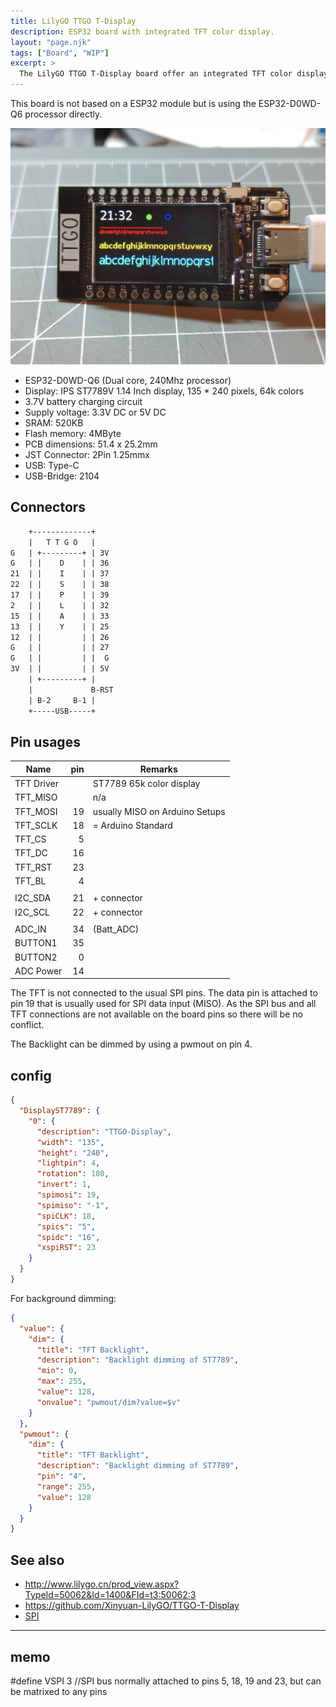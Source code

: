 ```yaml
---
title: LilyGO TTGO T-Display
description: ESP32 board with integrated TFT color display.
layout: "page.njk"
tags: ["Board", "WIP"]
excerpt: >
  The LilyGO TTGO T-Display board offer an integrated TFT color display and a USB-C type connector.
---
```


This board is not based on a ESP32 module but is using the ESP32-D0WD-Q6 processor directly.

![TTGO T-Display](/boards/esp32/ttgo-t-display.jpg)

* ESP32-D0WD-Q6 (Dual core, 240Mhz  processor)
* Display: IPS ST7789V 1.14 Inch display, 135 * 240 pixels, 64k colors
* 3.7V battery charging circuit
* Supply voltage: 3.3V DC or 5V DC
* SRAM: 520KB
* Flash memory: 4MByte
* PCB dimensions: 51.4 x 25.2mm
* JST Connector: 2Pin 1.25mmx
* USB: Type-C
* USB-Bridge: 2104


## Connectors

```txt
    +-------------+
    |   T T G O   |
G   | +---------+ | 3V
G   | |    D    | | 36
21  | |    I    | | 37
22  | |    S    | | 38
17  | |    P    | | 39
2   | |    L    | | 32
15  | |    A    | | 33
13  | |    Y    | | 25
12  | |         | | 26
G   | |         | | 27
G   | |         | |  G
3V  | |         | | 5V
    | +---------+ |
    |             B-RST
    | B-2     B-1 |
    +-----USB-----+
```

## Pin usages

| Name       |  pin | Remarks                        |
| ---------- | ---: | ------------------------------ |
| TFT Driver |      | ST7789 65k color display       |
| TFT_MISO   |      | n/a                            |
| TFT_MOSI   |   19 | usually MISO on Arduino Setups |
| TFT_SCLK   |   18 | = Arduino Standard             |
| TFT_CS     |    5 |                                |
| TFT_DC     |   16 |                                |
| TFT_RST    |   23 |                                |
| TFT_BL     |    4 |                                |
|            |      |                                |
| I2C_SDA    |   21 | + connector                    |
| I2C_SCL    |   22 | + connector                    |
|            |      |                                |
| ADC_IN     |   34 | (Batt_ADC)                     |
| BUTTON1    |   35 |                                |
| BUTTON2    |    0 |                                |
| ADC Power  |   14 |                                |

The TFT is not connected to the usual SPI pins.
The data pin is attached to pin 19 that is usually used for SPI data input (MISO). As the SPI bus and all TFT connections are not available on the board pins so there will be no conflict.

The Backlight can be dimmed by using a pwmout on pin 4.

## config

``` json
{
  "DisplayST7789": {
    "0": {
      "description": "TTGO-Display",
      "width": "135",
      "height": "240",
      "lightpin": 4,
      "rotation": 180,
      "invert": 1,
      "spimosi": 19,
      "spimiso": "-1",
      "spiCLK": 18,
      "spics": "5",
      "spidc": "16",
      "xspiRST": 23
    }
  }
}
```

For background dimming:

``` json
{
  "value": {
    "dim": {
      "title": "TFT Backlight",
      "description": "Backlight dimming of ST7789",
      "min": 0,
      "max": 255,
      "value": 128,
      "onvalue": "pwmout/dim?value=$v"
    }
  },
  "pwmout": {
    "dim": {
      "title": "TFT Backlight",
      "description": "Backlight dimming of ST7789",
      "pin": "4",
      "range": 255,
      "value": 128
    }
  }
}
```


## See also

* <http://www.lilygo.cn/prod_view.aspx?TypeId=50062&Id=1400&FId=t3:50062:3>
* <https://github.com/Xinyuan-LilyGO/TTGO-T-Display>
* [SPI](/dev/spi.md)

--- 

## memo

#define VSPI  3 //SPI bus normally attached to pins 5, 18, 19 and 23, but can be matrixed to any pins
